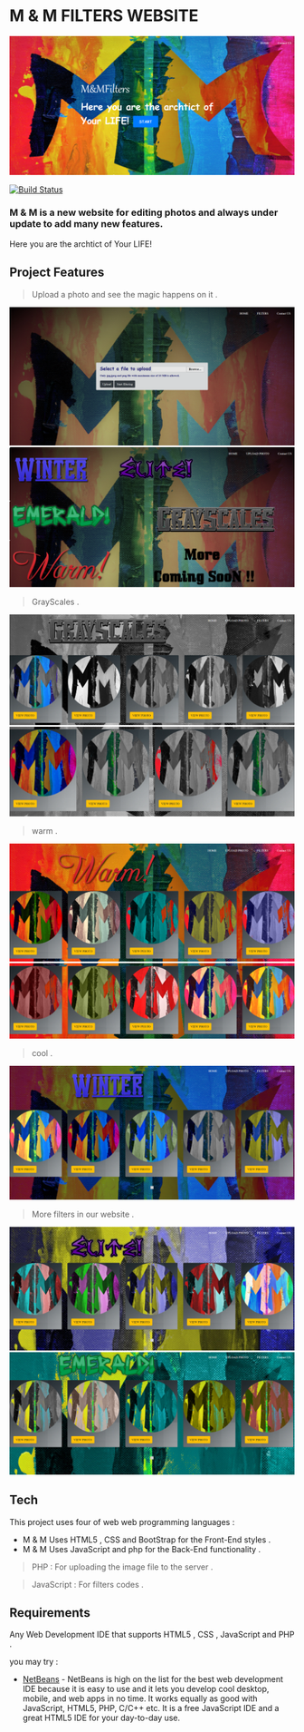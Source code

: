 # M & M FILTERS WEBSITE

[![N|](1.png)]()

[![Build Status](https://travis-ci.org/joemccann/dillinger.svg?branch=master)](https://travis-ci.org/joemccann/dillinger)

### M & M is a new website for editing photos and always under update to add many new features.
Here you are the archtict of Your LIFE!

## Project Features

  > Upload a photo and see the magic happens on it .
  
  [![N|](2.png)]()
  [![N|](3.png)]()

  > GrayScales .
  
  [![N|](4.png)]()
  [![N|](5.png)]()

  > warm .
  
  [![N|](9.png)]()
  [![N|](10.png)]()

  > cool .
  
  [![N|](6.png)]()
  
  > More filters in our website .
  
  [![N|](7.png)]()
  [![N|](8.png)]()
  
## Tech

This project uses four of web web programming languages :
 
 - M & M Uses HTML5 , CSS and BootStrap for the Front-End styles .
 - M & M Uses JavaScript and php for the Back-End functionality .
 > PHP : For uploading the image file to the server .
 
 > JavaScript : For filters codes . 

## Requirements

 Any Web Development IDE that supports HTML5 , CSS , JavaScript and PHP .
 
 you may try : 
 * [NetBeans](https://netbeans.org/) - NetBeans is high on the list for the best web development IDE because it is easy to use and it lets you develop cool desktop, mobile, and web apps in no time. It works equally as good with JavaScript, HTML5, PHP, C/C++ etc. It is a free JavaScript IDE and a great HTML5 IDE for your day-to-day use.
